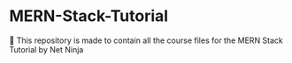 # MERN-Stack-Tutorial
🍃 This repository is made to contain all the course files for the MERN Stack Tutorial by Net Ninja